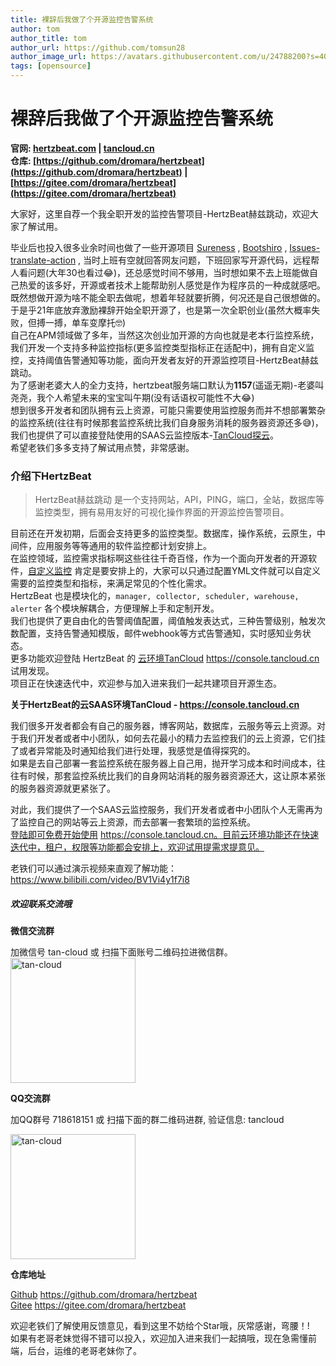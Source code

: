 ```yaml
---
title: 裸辞后我做了个开源监控告警系统   
author: tom  
author_title: tom   
author_url: https://github.com/tomsun28  
author_image_url: https://avatars.githubusercontent.com/u/24788200?s=400&v=4  
tags: [opensource]  
---
```


# 裸辞后我做了个开源监控告警系统  

**官网: [hertzbeat.com](https://hertzBeat.com) | [tancloud.cn](https://tancloud.cn)**   
**仓库: [https://github.com/dromara/hertzbeat](https://github.com/dromara/hertzbeat) | [https://gitee.com/dromara/hertzbeat](https://gitee.com/dromara/hertzbeat)**  

大家好，这里自荐一个我全职开发的监控告警项目-HertzBeat赫兹跳动，欢迎大家了解试用。  

毕业后也投入很多业余时间也做了一些开源项目 [Sureness](https://github.com/dromara/sureness) , [Bootshiro](https://gitee.com/tomsun28/bootshiro) , [Issues-translate-action](https://github.com/usthe/issues-translate-action) ,
当时上班有空就回答网友问题，下班回家写开源代码，远程帮人看问题(大年30也看过😂)，还总感觉时间不够用，当时想如果不去上班能做自己热爱的该多好，开源或者技术上能帮助别人感觉是作为程序员的一种成就感吧。        
既然想做开源为啥不能全职去做呢，想着年轻就要折腾，何况还是自己很想做的。于是乎21年底放弃激励裸辞开始全职开源了，也是第一次全职创业(虽然大概率失败，但搏一搏，单车变摩托🤓)       
自己在APM领域做了多年，当然这次创业加开源的方向也就是老本行监控系统，我们开发一个支持多种监控指标(更多监控类型指标正在适配中)，拥有自定义监控，支持阈值告警通知等功能，面向开发者友好的开源监控项目-HertzBeat赫兹跳动。   
为了感谢老婆大人的全力支持，hertzbeat服务端口默认为**1157**(遥遥无期)-老婆叫尧尧，我个人希望未来的宝宝叫午期(没有话语权可能性不大😂)    
想到很多开发者和团队拥有云上资源，可能只需要使用监控服务而并不想部署繁杂的监控系统(往往有时候那套监控系统比我们自身服务消耗的服务器资源还多😅)，我们也提供了可以直接登陆使用的SAAS云监控版本-[TanCloud探云](https://console.tancloud.cn)。   
希望老铁们多多支持了解试用点赞，非常感谢。     


### 介绍下HertzBeat      

> HertzBeat赫兹跳动 是一个支持网站，API，PING，端口，全站，数据库等监控类型，拥有易用友好的可视化操作界面的开源监控告警项目。

目前还在开发初期，后面会支持更多的监控类型。数据库，操作系统，云原生，中间件，应用服务等等通用的软件监控都计划安排上。     
在监控领域，监控需求指标啊这些往往千奇百怪，作为一个面向开发者的开源软件，[自定义监控](https://hertzbeat.com/docs/advanced/extend-point) 肯定是要安排上的，大家可以只通过配置YML文件就可以自定义需要的监控类型和指标，来满足常见的个性化需求。   
HertzBeat 也是模块化的，`manager, collector, scheduler, warehouse, alerter` 各个模块解耦合，方便理解上手和定制开发。         
我们也提供了更自由化的告警阈值配置，阈值触发表达式，三种告警级别，触发次数配置，支持告警通知模版，邮件webhook等方式告警通知，实时感知业务状态。              
更多功能欢迎登陆 HertzBeat 的 [云环境TanCloud](https://console.tancloud.cn) https://console.tancloud.cn 试用发现。    
项目正在快速迭代中，欢迎参与加入进来我们一起共建项目开源生态。           

**关于HertzBeat的云SAAS环境TanCloud - https://console.tancloud.cn**        

我们很多开发者都会有自己的服务器，博客网站，数据库，云服务等云上资源。对于我们开发者或者中小团队，如何去花最小的精力去监控我们的云上资源，它们挂了或者异常能及时通知给我们进行处理，我感觉是值得探究的。  
如果是去自己部署一套监控系统在服务器上自己用，抛开学习成本和时间成本，往往有时候，那套监控系统比我们的自身网站消耗的服务器资源还大，这让原本紧张的服务器资源就更紧张了。  

对此，我们提供了一个SAAS云监控服务，我们开发者或者中小团队个人无需再为了监控自己的网站等云上资源，而去部署一套繁琐的监控系统。   
[登陆即可免费开始使用](https://console.tancloud.cn) https://console.tancloud.cn。目前云环境功能还在快速迭代中，租户，权限等功能都会安排上，欢迎试用提需求提意见。   



老铁们可以通过演示视频来直观了解功能： https://www.bilibili.com/video/BV1Vi4y1f7i8            



##### 欢迎联系交流哦   

**微信交流群**   

加微信号 tan-cloud 或 扫描下面账号二维码拉进微信群。   
<img alt="tan-cloud" src="https://cdn.jsdelivr.net/gh/dromara/hertzbeat@gh-pages/img/docs/help/tan-cloud-wechat.jpg" width="200"/>

**QQ交流群**  

加QQ群号 718618151 或 扫描下面的群二维码进群, 验证信息: tancloud

<img alt="tan-cloud" src="https://cdn.jsdelivr.net/gh/dromara/hertzbeat@gh-pages/img/docs/help/qq-qr.jpg" width="200"/>

**仓库地址**      

[Github](https://github.com/dromara/hertzbeat) https://github.com/dromara/hertzbeat      
[Gitee](https://gitee.com/dromara/hertzbeat) https://gitee.com/dromara/hertzbeat    

欢迎老铁们了解使用反馈意见，看到这里不妨给个Star哦，灰常感谢，弯腰！!                 
如果有老哥老妹觉得不错可以投入，欢迎加入进来我们一起搞哦，现在急需懂前端，后台，运维的老哥老妹你了。   

